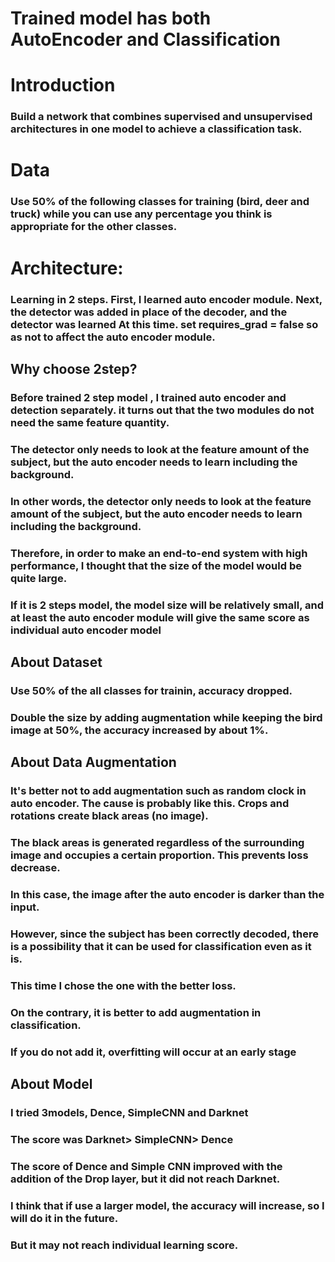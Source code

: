 # Trained model has both AutoEncoder and Classification

# Introduction
### Build a network that combines supervised and unsupervised architectures in one model to achieve a classification task.

# Data
### Use 50% of the following classes for training (bird, deer and truck) while you can use any percentage you think is appropriate for the other classes.

# Architecture:
### Learning in 2 steps. First, I learned auto encoder module. Next, the detector was added in place of the decoder, and the detector was learned At this time. set requires_grad = false so as not to affect the auto encoder module.

## Why choose 2step?
### Before trained 2 step model , I trained auto encoder and detection separately. it turns out that the two modules do not need the same feature quantity.
### The detector only needs to look at the feature amount of the subject, but the auto encoder needs to learn including the background.
### In other words, the detector only needs to look at the feature amount of the subject, but the auto encoder needs to learn including the background.
### Therefore, in order to make an end-to-end system with high performance, I thought that the size of the model would be quite large.
### If it is 2 steps model, the model size will be relatively small, and at least the auto encoder module will give the same score as individual auto encoder model

## About Dataset
### Use 50% of the all classes for trainin, accuracy dropped.
### Double the size by adding augmentation while keeping the bird image at 50%, the accuracy increased by about 1%.

## About Data Augmentation
### It's better not to add augmentation such as random clock in auto encoder. The cause is probably like this. Crops and rotations create black areas (no image).
### The black areas is generated regardless of the surrounding image and occupies a certain proportion. This prevents loss decrease.
### In this case, the image after the auto encoder is darker than the input.
### However, since the subject has been correctly decoded, there is a possibility that it can be used for classification even as it is.
### This time I chose the one with the better loss.
### On the contrary, it is better to add augmentation in classification.
### If you do not add it, overfitting will occur at an early stage

## About Model
### I tried 3models, Dence, SimpleCNN and Darknet
### The score was Darknet> SimpleCNN> Dence
### The score of Dence and Simple CNN improved with the addition of the Drop layer, but it did not reach Darknet.
### I think that if use a larger model, the accuracy will increase, so I will do it in the future.
### But it may not reach individual learning score.
